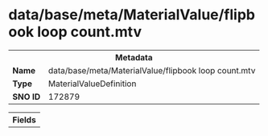 <h1>data/base/meta/MaterialValue/flipbook loop count.mtv</h1><table><tr><th colspan="100%">Metadata</th></tr><tr><td><b>Name</b></td><td>data/base/meta/MaterialValue/flipbook loop count.mtv</td></tr><tr><td><b>Type</b></td><td>MaterialValueDefinition</td></tr><tr><td><b>SNO ID</b></td><td>172879</td></tr></table>

<table><tr><th colspan="100%">Fields</th></tr></table>

